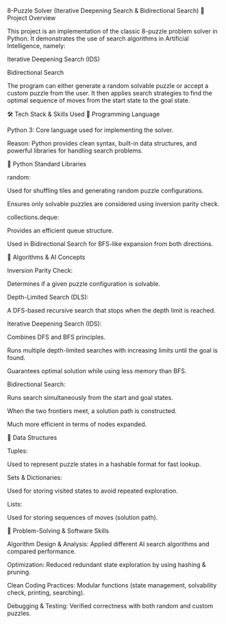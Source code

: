 8-Puzzle Solver (Iterative Deepening Search & Bidirectional Search)
📌 Project Overview

This project is an implementation of the classic 8-puzzle problem solver in Python.
It demonstrates the use of search algorithms in Artificial Intelligence, namely:

Iterative Deepening Search (IDS)

Bidirectional Search

The program can either generate a random solvable puzzle or accept a custom puzzle from the user.
It then applies search strategies to find the optimal sequence of moves from the start state to the goal state.

🛠️ Tech Stack & Skills Used
🔹 Programming Language

Python 3: Core language used for implementing the solver.

Reason: Python provides clean syntax, built-in data structures, and powerful libraries for handling search problems.

🔹 Python Standard Libraries

random:

Used for shuffling tiles and generating random puzzle configurations.

Ensures only solvable puzzles are considered using inversion parity check.

collections.deque:

Provides an efficient queue structure.

Used in Bidirectional Search for BFS-like expansion from both directions.

🔹 Algorithms & AI Concepts

Inversion Parity Check:

Determines if a given puzzle configuration is solvable.

Depth-Limited Search (DLS):

A DFS-based recursive search that stops when the depth limit is reached.

Iterative Deepening Search (IDS):

Combines DFS and BFS principles.

Runs multiple depth-limited searches with increasing limits until the goal is found.

Guarantees optimal solution while using less memory than BFS.

Bidirectional Search:

Runs search simultaneously from the start and goal states.

When the two frontiers meet, a solution path is constructed.

Much more efficient in terms of nodes expanded.

🔹 Data Structures

Tuples:

Used to represent puzzle states in a hashable format for fast lookup.

Sets & Dictionaries:

Used for storing visited states to avoid repeated exploration.

Lists:

Used for storing sequences of moves (solution path).

🔹 Problem-Solving & Software Skills

Algorithm Design & Analysis: Applied different AI search algorithms and compared performance.

Optimization: Reduced redundant state exploration by using hashing & pruning.

Clean Coding Practices: Modular functions (state management, solvability check, printing, searching).

Debugging & Testing: Verified correctness with both random and custom puzzles.
